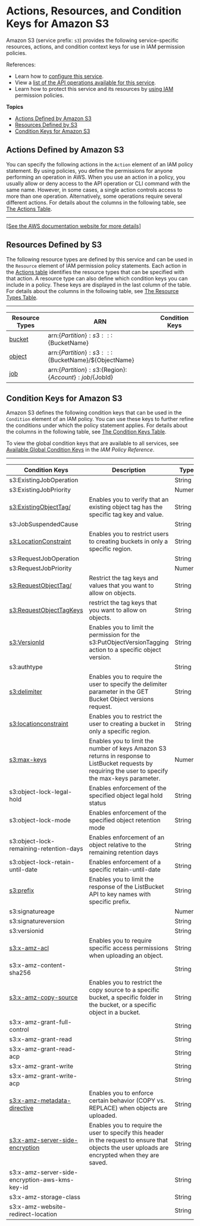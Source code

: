 # Actions, Resources, and Condition Keys for Amazon S3<a name="list_amazons3"></a>

Amazon S3 \(service prefix: `s3`\) provides the following service\-specific resources, actions, and condition context keys for use in IAM permission policies\.

References:
+ Learn how to [configure this service](https://docs.aws.amazon.com/AmazonS3/latest/dev/)\.
+ View a [list of the API operations available for this service](https://docs.aws.amazon.com/AmazonS3/latest/API/)\.
+ Learn how to protect this service and its resources by [using IAM](https://docs.aws.amazon.com/AmazonS3/latest/dev/access-control-overview.html) permission policies\.

**Topics**
+ [Actions Defined by Amazon S3](#amazons3-actions-as-permissions)
+ [Resources Defined by S3](#amazons3-resources-for-iam-policies)
+ [Condition Keys for Amazon S3](#amazons3-policy-keys)

## Actions Defined by Amazon S3<a name="amazons3-actions-as-permissions"></a>

You can specify the following actions in the `Action` element of an IAM policy statement\. By using policies, you define the permissions for anyone performing an operation in AWS\. When you use an action in a policy, you usually allow or deny access to the API operation or CLI command with the same name\. However, in some cases, a single action controls access to more than one operation\. Alternatively, some operations require several different actions\. For details about the columns in the following table, see [The Actions Table](reference_policies_actions-resources-contextkeys.md#actions_table)\.


****  
[\[See the AWS documentation website for more details\]](http://docs.aws.amazon.com/IAM/latest/UserGuide/list_amazons3.html)

## Resources Defined by S3<a name="amazons3-resources-for-iam-policies"></a>

The following resource types are defined by this service and can be used in the `Resource` element of IAM permission policy statements\. Each action in the [Actions table](#amazons3-actions-as-permissions) identifies the resource types that can be specified with that action\. A resource type can also define which condition keys you can include in a policy\. These keys are displayed in the last column of the table\. For details about the columns in the following table, see [The Resource Types Table](reference_policies_actions-resources-contextkeys.md#resources_table)\.


****  

| Resource Types | ARN | Condition Keys | 
| --- | --- | --- | 
|   [ bucket ](https://docs.aws.amazon.com/AmazonS3/latest/dev/UsingBucket.html)  |  arn:$\{Partition\}:s3:::$\{BucketName\}  |  | 
|   [ object ](https://docs.aws.amazon.com/AmazonS3/latest/dev/UsingObjects.html)  |  arn:$\{Partition\}:s3:::$\{BucketName\}/$\{ObjectName\}  |  | 
|   [ job ](https://docs.aws.amazon.com/AmazonS3/latest/dev/batch-ops-managing-jobs.html)  |  arn:$\{Partition\}:s3:$\{Region\}:$\{Account\}:job/$\{JobId\}  |  | 

## Condition Keys for Amazon S3<a name="amazons3-policy-keys"></a>

Amazon S3 defines the following condition keys that can be used in the `Condition` element of an IAM policy\. You can use these keys to further refine the conditions under which the policy statement applies\. For details about the columns in the following table, see [The Condition Keys Table](reference_policies_actions-resources-contextkeys.md#context_keys_table)\.

To view the global condition keys that are available to all services, see [Available Global Condition Keys](reference_policies_condition-keys.html#AvailableKeys) in the *IAM Policy Reference*\.


****  

| Condition Keys | Description | Type | 
| --- | --- | --- | 
|   s3:ExistingJobOperation  |  | String | 
|   s3:ExistingJobPriority  |  | Numeric | 
|   [ s3:ExistingObjectTag/<key> ](https://docs.aws.amazon.com/AmazonS3/latest/dev/object-tagging.html#tagging-and-policies)  | Enables you to verify that an existing object tag has the specific tag key and value\. | String | 
|   s3:JobSuspendedCause  |  | String | 
|   [ s3:LocationConstraint ](https://docs.aws.amazon.com/AmazonS3/latest/dev/amazon-s3-policy-keys.html#bucket-keys-in-amazon-s3-policies)  | Enables you to restrict users to creating buckets in only a specific region\. | String | 
|   s3:RequestJobOperation  |  | String | 
|   s3:RequestJobPriority  |  | Numeric | 
|   [ s3:RequestObjectTag/<key> ](https://docs.aws.amazon.com/AmazonS3/latest/dev/object-tagging.html#tagging-and-policies)  | Restrict the tag keys and values that you want to allow on objects\. | String | 
|   [ s3:RequestObjectTagKeys ](https://docs.aws.amazon.com/AmazonS3/latest/dev/object-tagging.html#tagging-and-policies)  |  restrict the tag keys that you want to allow on objects\. | String | 
|   [ s3:VersionId ](https://docs.aws.amazon.com/AmazonS3/latest/dev/amazon-s3-policy-keys.html#object-keys-in-amazon-s3-policies)  | Enables you to limit the permission for the s3:PutObjectVersionTagging action to a specific object version\. | String | 
|   s3:authtype  |  | String | 
|   [ s3:delimiter ](https://docs.aws.amazon.com/AmazonS3/latest/dev/amazon-s3-policy-keys.html#bucket-keys-in-amazon-s3-policies)  | Enables you to require the user to specify the delimiter parameter in the GET Bucket Object versions request\. | String | 
|   [ s3:locationconstraint ](https://docs.aws.amazon.com/AmazonS3/latest/dev/amazon-s3-policy-keys.html#bucket-keys-in-amazon-s3-policies)  | Enables you to restrict the user to creating a bucket in only a specific region\. | String | 
|   [ s3:max\-keys ](https://docs.aws.amazon.com/AmazonS3/latest/dev/amazon-s3-policy-keys.html#bucket-keys-in-amazon-s3-policies)  | Enables you to limit the number of keys Amazon S3 returns in response to ListBucket requests by requiring the user to specify the max\-keys parameter\. | Numeric | 
|   s3:object\-lock\-legal\-hold  | Enables enforcement of the specified object legal hold status | String | 
|   s3:object\-lock\-mode  | Enables enforcement of the specified object retention mode | String | 
|   s3:object\-lock\-remaining\-retention\-days  | Enables enforcement of an object relative to the remaining retention days | String | 
|   s3:object\-lock\-retain\-until\-date  | Enables enforcement of a specific retain\-until\-date | String | 
|   [ s3:prefix ](https://docs.aws.amazon.com/AmazonS3/latest/dev/amazon-s3-policy-keys.html#bucket-keys-in-amazon-s3-policies)  | Enables you to limit the response of the ListBucket API to key names with specific prefix\. | String | 
|   s3:signatureage  |  | Numeric | 
|   s3:signatureversion  |  | String | 
|   s3:versionid  |  | String | 
|   [ s3:x\-amz\-acl ](https://docs.aws.amazon.com/AmazonS3/latest/dev/amazon-s3-policy-keys.html#object-keys-in-amazon-s3-policies)  | Enables you to require specific access permissions when uploading an object\. | String | 
|   s3:x\-amz\-content\-sha256  |  | String | 
|   [ s3:x\-amz\-copy\-source ](https://docs.aws.amazon.com/AmazonS3/latest/dev/amazon-s3-policy-keys.html#object-keys-in-amazon-s3-policies)  | Enables you to restrict the copy source to a specific bucket, a specific folder in the bucket, or a specific object in a bucket\. | String | 
|   s3:x\-amz\-grant\-full\-control  |  | String | 
|   s3:x\-amz\-grant\-read  |  | String | 
|   s3:x\-amz\-grant\-read\-acp  |  | String | 
|   s3:x\-amz\-grant\-write  |  | String | 
|   s3:x\-amz\-grant\-write\-acp  |  | String | 
|   [ s3:x\-amz\-metadata\-directive ](https://docs.aws.amazon.com/AmazonS3/latest/dev/amazon-s3-policy-keys.html#object-keys-in-amazon-s3-policies)  | Enables you to enforce certain behavior \(COPY vs\. REPLACE\) when objects are uploaded\. | String | 
|   [ s3:x\-amz\-server\-side\-encryption ](https://docs.aws.amazon.com/AmazonS3/latest/dev/amazon-s3-policy-keys.html#object-keys-in-amazon-s3-policies)  | Enables you to require the user to specify this header in the request to ensure that objects the user uploads are encrypted when they are saved\. | String | 
|   s3:x\-amz\-server\-side\-encryption\-aws\-kms\-key\-id  |  | String | 
|   s3:x\-amz\-storage\-class  |  | String | 
|   s3:x\-amz\-website\-redirect\-location  |  | String | 
